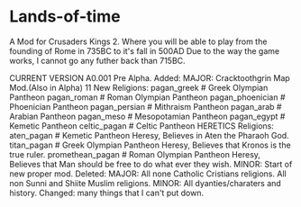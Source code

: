 # Lands-of-time
A Mod for Crusaders Kings 2. Where you will be able to play from the founding of Rome in 735BC to it's fall in 500AD Due to the way the game works, I cannot go any futher back than 715BC.

CURRENT VERSION A0.001 Pre Alpha.
Added:
MAJOR:
Cracktoothgrin Map Mod.(Also in Alpha)
11 New Religions:
pagan_greek # Greek Olympian Pantheon
pagan_roman # Roman Olympian Pantheon
pagan_phoenician # Phoenician Pantheon
pagan_persian # Mithraism Pantheon
pagan_arab # Arabian Pantheon
pagan_meso # Mesopotamian Pantheon
pagan_egypt # Kemetic Pantheon
celtic_pagan # Celtic Pantheon
HERETICS Religions:
aten_pagan # Kemetic Pantheon Heresy, Believes in Aten the Pharaoh God.
titan_pagan # Greek Olympian Pantheon Heresy, Believes that Kronos is the true ruler.
promethean_pagan # Roman Olympian Pantheon Heresy, Believes that Man should be free to do what ever they wish.
MINOR:
Start of new proper mod.
Deleted:
MAJOR:
All none Catholic Cristians religions.
All non Sunni and Shiite Muslim religions.
MINOR:
All dyanties/charaters and history.
Changed:
many things that I can't put down.
